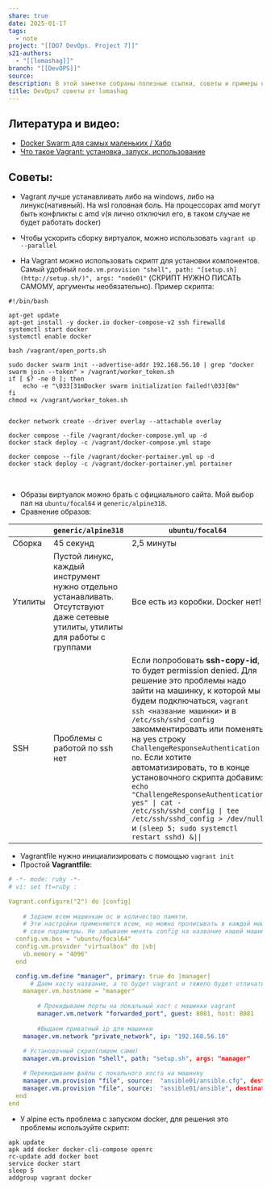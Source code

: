 ```yaml
---
share: true
date: 2025-01-17
tags:
  - note
project: "[[DO7 DevOps. Project 7]]"
s21-authors:
  - "[[lomashag]]"
branch: "[[DevOPS]]"
source: 
description: В этой заметке собраны полезные ссылки, советы и примеры касающиеся DevOps7. Примеры конфигурации для работы с Vagrant.
title: DevOps7 советы от lomashag
---
```


## Литература и видео:

- [Docker Swarm для самых маленьких / Хабр](https://habr.com/ru/articles/659813/)
- [Что такое Vagrant: установка, запуск, использование](https://ru.hexlet.io/blog/posts/vagrant)

## Советы:

- Vagrant лучше устанавливать либо на windows, либо на линукс(нативный). На wsl головная боль. На процессорах amd могут быть конфликты с amd v(я лично отключил его, в таком случае не будет работать docker)

- Чтобы ускорить сборку виртуалок, можно использовать `vagrant up --parallel`

- На Vagrant можно использовать скрипт для установки компонентов. Самый удобный `node.vm.provision "shell", path: "[setup.sh](http://setup.sh/)", args: "node01"` (СКРИПТ НУЖНО ПИСАТЬ САМОМУ, аргументы необязательно). 
Пример скрипта:
```shell
#!/bin/bash

apt-get update
apt-get install -y docker.io docker-compose-v2 ssh firewalld
systemctl start docker
systemctl enable docker

bash /vagrant/open_ports.sh

sudo docker swarm init --advertise-addr 192.168.56.10 | grep "docker swarm join --token" > /vagrant/worker_token.sh
if [ $? -ne 0 ]; then
    echo -e "\033[31mDocker swarm initialization failed!\033[0m"
fi
chmod +x /vagrant/worker_token.sh


docker network create --driver overlay --attachable overlay

docker compose --file /vagrant/docker-compose.yml up -d
docker stack deploy -c /vagrant/docker-compose.yml stage

docker compose --file /vagrant/docker-portainer.yml up -d
docker stack deploy -c /vagrant/docker-portainer.yml portainer
```
​
- Образы виртуалок можно брать с официального сайта. Мой выбор пал на `ubuntu/focal64` и `generic/alpine318`.
- Сравнение образов:

|         | `generic/alpine318`                                                                                                            | `ubuntu/focal64`                                                                                                                                                                                                                                                                                                                                                                                                                                                                                                                         |
| ------- | ------------------------------------------------------------------------------------------------------------------------------ | ---------------------------------------------------------------------------------------------------------------------------------------------------------------------------------------------------------------------------------------------------------------------------------------------------------------------------------------------------------------------------------------------------------------------------------------------------------------------------------------------------------------------------------------- |
| Сборка  | 45 секунд                                                                                                                      | 2,5 минуты                                                                                                                                                                                                                                                                                                                                                                                                                                                                                                                               |
| Утилиты | Пустой линукс, каждый инструмент нужно отдельно устанавливать. Отсутствуют даже сетевые утилиты, утилиты для работы с группами | Все есть из коробки. Docker нет!                                                                                                                                                                                                                                                                                                                                                                                                                                                                                                         |
| SSH     | Проблемы с работой по ssh нет                                                                                                  | Если попробовать **ssh-copy-id**, то будет permission denied. Для решение это проблемы надо зайти на машинку, к которой мы будем подключаться, `vagrant ssh <название машинки>` и в `/etc/ssh/sshd_config` закомментировать или поменять на yes строку `ChallengeResponseAuthentication no`. Если хотите автоматизировать, то в конце установочного скрипта добавим: `echo "ChallengeResponseAuthentication yes" \| cat - /etc/ssh/sshd_config \| tee /etc/ssh/sshd_config > /dev/null` и `(sleep 5; sudo systemctl restart sshd) &\|\|` |
- Vagrantfile нужно инициализировать с помощью `vagrant init`
- Простой **Vagrantfile**:
```yaml title="Vagrantfile"
# -*- mode: ruby -*-
# vi: set ft=ruby :

Vagrant.configure("2") do |config|
	
	# Задаем всем машинкам ос и количество памяти.
	# Эти настройки применяются всем, но можно прописывать в каждой машинке
	# свои параметры. Не забываем менять config на название нашей машинки(|manager|)
  config.vm.box = "ubuntu/focal64"
  config.vm.provider "virtualbox" do |vb|
    vb.memory = "4096"
  end

  config.vm.define "manager", primary: true do |manager|
	  # Даем хосту название, а то будет vagrant и тяжело будет отличать машинки
    manager.vm.hostname = "manager"
		
		# Прокидываем порты на локальный хост с машинки vagrant
		manager.vm.network "forwarded_port", guest: 8081, host: 8081
		
		#Выдаем приватный ip для машинки
    manager.vm.network "private_network", ip: "192.168.56.10"
    
    # Установочный скрип(пишем сами)
    manager.vm.provision "shell", path: "setup.sh", args: "manager"

    # Перекидываем файлы с локального хоста на машинку
    manager.vm.provision "file", source:  "ansible01/ansible.cfg", destination: "/home/vagrant/ansible.cfg"
    manager.vm.provision "file", source:  "ansible01/ansible", destination: "/home/vagrant/ansible"
  end
end
```
- У alpine есть проблема с запуском docker, для решения это проблемы используйте скрипт:
```shell
apk update
apk add docker docker-cli-compose openrc
rc-update add docker boot
service docker start
sleep 5
addgroup vagrant docker
```
